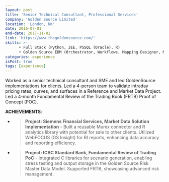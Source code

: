 ```yaml
---
layout: post
title: 'Senior Technical Consultant, Professional Services'
company: 'Golden Source Limited'
location: 'London, UK'
date: 2016-07-01
end-date: 2017-11-01
link: 'https://www.thegoldensource.com/'
skills: >-
      • Full Stack (Python, JEE, PSSQL (Oracle), R)  
      • Golden Source EDM (Orchestrator, Workflows, Mapping Designer, Market Data Solution)
categories: experience
isPost: true
tags: [experience]
---
```


Worked as a senior technical consultant and SME and led GoldenSource implementations for clients. Led a 4-person team 
to validate intraday pricing rates, curves, and surfaces in a Reference and Market Data Project. 
Led a 4-month Fundamental Review of the Trading Book (FRTB) Proof of Concept (POC).

**ACHIEVEMENTS**:
- > __Project: Siemens Financial Services, Market Data Solution Implementation__ - Built a reusable Murex connector and 
      R analytics library with potential for sale to other clients. Utilized WebFOCUS (GS Insight) for BI reports, 
      enhancing data accuracy and reporting efficiency.
- > __Project: ICBC Standard Bank, Fundamental Review of Trading PoC__ - Integrated C libraries for scenario generation, 
      enabling stress testing and output storage in the Golden Source Risk Master Data Model. Supported FRTB, 
      showcasing advanced risk management.


